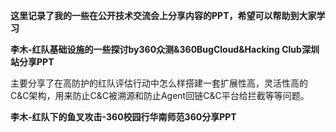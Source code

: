 **这里记录了我的一些在公开技术交流会上分享内容的PPT，希望可以帮助到大家学习**

**李木-红队基础设施的一些探讨by360众测&360BugCloud&Hacking Club深圳站分享PPT**

  主要分享了在高防护的红队评估行动中怎么样搭建一套扩展性高，灵活性高的C&C架构，用来防止C&C被溯源和防止Agent回链C&C平台给拦截等等问题。

**李木-红队下的鱼叉攻击-360校园行华南师范360分享PPT**


